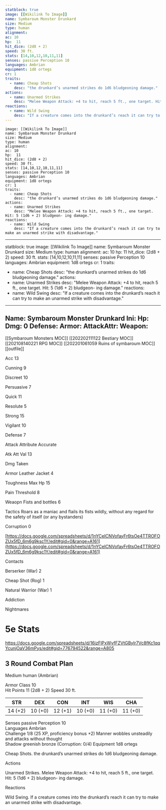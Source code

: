 ```yaml
---
statblock: true
image: [[Wikilink To Image]]
name: Symbaroum Monster Drunkard
size: Medium
type: human
alignment:
ac: 10
hp:  11
hit_dice: (2d8 + 2)
speed: 30 ft.
stats: [14,10,12,10,11,11]
senses: passive Perception 10
languages: Ambrian
equipment: 1d8 ortegs
cr: 1
traits:
  - name: Cheap Shots
    desc: "the drunkard’s unarmed strikes do 1d6 bludgeoning damage."
actions:
  - name: Unarmed Strikes
    desc: "Melee Weapon Attack: +4 to hit, reach 5 ft., one target. Hit: 5 (1d6 + 2) bludgeon- ing damage."
reactions:
  - name: Wild Swing
    desc: "If a creature comes into the drunkard’s reach it can try to make an unarmed strike with disadvantage."
---
```

```statblock
image: [[Wikilink To Image]]
name: Symbaroum Monster Drunkard
size: Medium
type: human
alignment:
ac: 10
hp:  11
hit_dice: (2d8 + 2)
speed: 30 ft.
stats: [14,10,12,10,11,11]
senses: passive Perception 10
languages: Ambrian
equipment: 1d8 ortegs
cr: 1
traits:
  - name: Cheap Shots
    desc: "the drunkard’s unarmed strikes do 1d6 bludgeoning damage."
actions:
  - name: Unarmed Strikes
    desc: "Melee Weapon Attack: +4 to hit, reach 5 ft., one target. Hit: 5 (1d6 + 2) bludgeon- ing damage."
reactions:
  - name: Wild Swing
    desc: "If a creature comes into the drunkard’s reach it can try to make an unarmed strike with disadvantage."
```
---
statblock: true
image: [[Wikilink To Image]]
name: Symbaroum Monster Drunkard
size: Medium
type: human
alignment:
ac: 10
hp:  11
hit_dice: (2d8 + 2)
speed: 30 ft.
stats: [14,10,12,10,11,11]
senses: passive Perception 10
languages: Ambrian
equipment: 1d8 ortegs
cr: 1
traits:
  - name: Cheap Shots
    desc: "the drunkard’s unarmed strikes do 1d6 bludgeoning damage."
actions:
  - name: Unarmed Strikes
    desc: "Melee Weapon Attack: +4 to hit, reach 5 ft., one target. Hit: 5 (1d6 + 2) bludgeon- ing damage."
reactions:
  - name: Wild Swing
    desc: "If a creature comes into the drunkard’s reach it can try to make an unarmed strike with disadvantage."
---


Name: Symbaroum Monster Drunkard
Ini: 
Hp: 
Dmg: 0
Defense: 
Armor: 
AttackAttr: 
Weapon: 
---
[[Symbaroum Monsters MOC]]
[[202202111122 Bestiary MOC]]
[[202108140221 RPG MOC]]
[[202201061059 Ruins of symbaroum MOC]]
[[outfile]]

Acc 13

Cunning 9

Discreet 10

Persuasive 7

Quick 11

Resolute 5

Strong 15

Vigilant 10

Defense 7

Attack Attribute Accurate

Atk Att Val 13

Dmg Taken

Armor Leather Jacket 4

Toughness Max Hp 15

Pain Threshold 8

Weaopn Fists and bottles 6

Tactics Roars as a maniac and flails its fists wildly, without any regard for the safety of itself (or any bystanders)

Corruption 0

[https://docs.google.com/spreadsheets/d/1nYCeICNVofayFr6tsOe4TTROFOZUx5fD_6m6g9ksc1Y/edit#gid=0&range=A161](https://docs.google.com/spreadsheets/d/1nYCeICNVofayFr6tsOe4TTROFOZUx5fD_6m6g9ksc1Y/edit#gid=0&range=A161)

Contacts

Berserker (War) 2

Cheap Shot (Rog) 1

Natural Warrior (War) 1

Addiction

Nightmares



# 5e Stats 
https://docs.google.com/spreadsheets/d/16jzFlPxWvfFZVtGBylr7Vc8fKc1qqYcunjOaV36mPys/edit#gid=776794522&range=A805
## 3 Round Combat Plan

Medium human (Ambrian)

Armor Class 10  
Hit Points 11 (2d8 + 2) 
Speed 30 ft.

| STR     | DEX     | CON     | INT     | WIS     | CHA     |
| ------- | ------- | ------- | ------- | ------- | ------- |
| 14 (+2) | 10 (+0) | 12 (+1) | 10 (+0) | 11 (+0) | 11 (+0) |


Senses passive Perception 10  
Languages Ambrian  
Challenge 1/8 (25 XP, proficiency bonus +2) Manner wobbles unsteadily and attacks without thought  
Shadow greenish bronze (Corruption: 0/4) 
Equipment 1d8 ortegs

Cheap Shots. the drunkard’s unarmed strikes do 1d6 bludgeoning damage.

Actions

Unarmed Strikes. Melee Weapon Attack: +4 to hit, reach 5 ft., one target. Hit: 5 (1d6 + 2) bludgeon- ing damage.

Reactions

Wild Swing. If a creature comes into the drunkard’s reach it can try to make an unarmed strike with disadvantage.